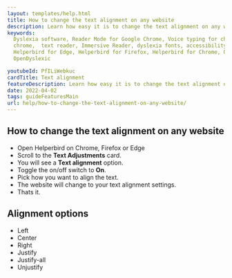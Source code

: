 ```yaml
---
layout: templates/help.html
title: How to change the text alignment on any website
description: Learn how easy it is to change the text alignment on any website.
keywords:
  Dyslexia software, Reader Mode for Google Chrome, Voice typing for chrome, Text to speech for
  chrome,  text reader, Immersive Reader, dyslexia fonts, accessibility software, dyslexia software,
  Helperbird for Edge, Helperbird for Firefox, Helperbird for Chrome, Opendyslexic for Chrome,
  OpenDyslexic

youtubeId: PfILiWebkuc
cardTitle: Text alignment
featureDescription: Learn how easy it is to change the text alignment on any website.
date: 2022-04-02
tags: guideFeaturesMain
url: help/how-to-change-the-text-alignment-on-any-website/
---
```


## How to change the text alignment on any website

- Open Helperbird on Chrome, Firefox or Edge
- Scroll to the **Text Adjustments** card.
- You will see a **Text alignment** option.
- Toggle the on/off switch to **On**.
- Pick how you want to align the text.
- The website will change to your text alignment settings.
- Thats it.

## Alignment options

- Left
- Center
- Right
- Justify
- Justify-all
- Unjustify
